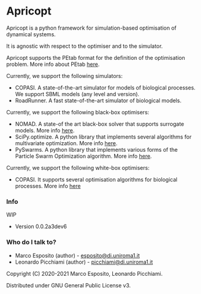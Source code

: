# Apricopt #

Apricopt is a python framework for simulation-based optimisation of dynamical systems.

It is agnostic with respect to the optimiser and to the simulator.

Apricopt supports the PEtab format for the definition of the optimisation problem. More info about PEtab [here](https://petab.readthedocs.io/en/latest/).

Currently, we support the following simulators:

* COPASI. A state-of-the-art simulator for models of biological processes. We support SBML models (any level and version).
* RoadRunner. A fast state-of-the-art simulator of biological models.

Currently, we support the following black-box optimisers:

* NOMAD. A state-of the art black-box solver that supports surrogate models. More info [here](https://www.gerad.ca/nomad/).
* SciPy.optimize. A python library that implements several algorithms for multivariate optimization. More info [here](https://docs.scipy.org/doc/scipy/reference/optimize.html).
* PySwarms. A python library that implements various forms of the Particle Swarm Optimization algorithm. More info [here](https://pyswarms.readthedocs.io/en/latest/).

Currently, we support the following white-box optimisers:

* COPASI. It supports several optimisation algorithms for biological processes. More info [here](http://copasi.org/Support/User_Manual/Methods/Optimization_Methods/)

### Info ###

WIP

* Version 0.0.2a3dev6


### Who do I talk to? ###

* Marco Esposito (author) - esposito@di.uniroma1.it
* Leonardo Picchiami (author) - picchiami@di.uniroma1.it


Copyright (C) 2020-2021  Marco Esposito, Leonardo Picchiami.

Distributed under GNU General Public License v3.
